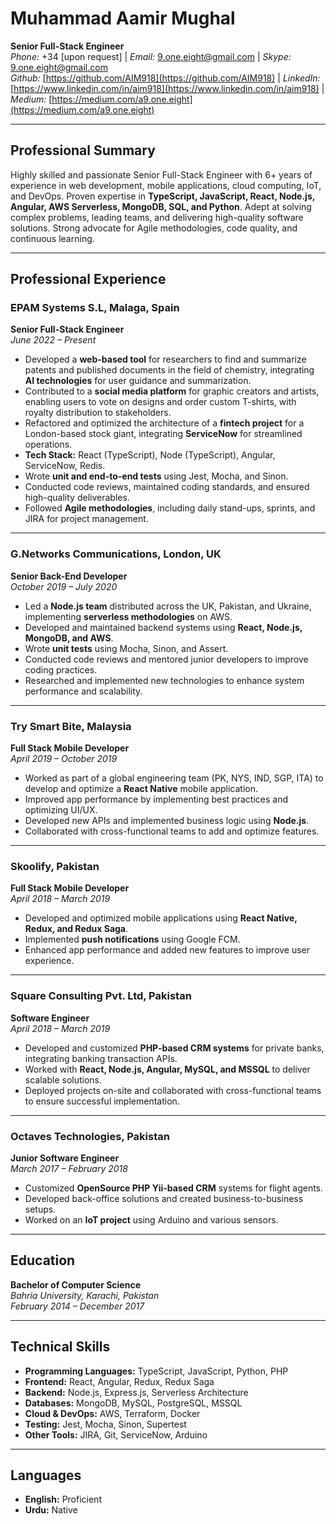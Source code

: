# Muhammad Aamir Mughal  
**Senior Full-Stack Engineer**  
*Phone:* +34 [upon request] | *Email:* 9.one.eight@gmail.com | *Skype:* 9.one.eight@gmail.com  
*Github:* [https://github.com/AIM918](https://github.com/AIM918) | *LinkedIn:* [https://www.linkedin.com/in/aim918](https://www.linkedin.com/in/aim918) | *Medium:* [https://medium.com/a9.one.eight](https://medium.com/a9.one.eight)  

---

## **Professional Summary**  
Highly skilled and passionate Senior Full-Stack Engineer with 6+ years of experience in web development, mobile applications, cloud computing, IoT, and DevOps. Proven expertise in **TypeScript, JavaScript, React, Node.js, Angular, AWS Serverless, MongoDB, SQL, and Python**. Adept at solving complex problems, leading teams, and delivering high-quality software solutions. Strong advocate for Agile methodologies, code quality, and continuous learning.

---

## **Professional Experience**  

### **EPAM Systems S.L, Malaga, Spain**  
**Senior Full-Stack Engineer**  
*June 2022 – Present*  
- Developed a **web-based tool** for researchers to find and summarize patents and published documents in the field of chemistry, integrating **AI technologies** for user guidance and summarization.  
- Contributed to a **social media platform** for graphic creators and artists, enabling users to vote on designs and order custom T-shirts, with royalty distribution to stakeholders.  
- Refactored and optimized the architecture of a **fintech project** for a London-based stock giant, integrating **ServiceNow** for streamlined operations.  
- **Tech Stack:** React (TypeScript), Node (TypeScript), Angular, ServiceNow, Redis.  
- Wrote **unit and end-to-end tests** using Jest, Mocha, and Sinon.  
- Conducted code reviews, maintained coding standards, and ensured high-quality deliverables.  
- Followed **Agile methodologies**, including daily stand-ups, sprints, and JIRA for project management.  

---

### **G.Networks Communications, London, UK**  
**Senior Back-End Developer**  
*October 2019 – July 2020*  
- Led a **Node.js team** distributed across the UK, Pakistan, and Ukraine, implementing **serverless methodologies** on AWS.  
- Developed and maintained backend systems using **React, Node.js, MongoDB, and AWS**.  
- Wrote **unit tests** using Mocha, Sinon, and Assert.  
- Conducted code reviews and mentored junior developers to improve coding practices.  
- Researched and implemented new technologies to enhance system performance and scalability.  

---

### **Try Smart Bite, Malaysia**  
**Full Stack Mobile Developer**  
*April 2019 – October 2019*  
- Worked as part of a global engineering team (PK, NYS, IND, SGP, ITA) to develop and optimize a **React Native** mobile application.  
- Improved app performance by implementing best practices and optimizing UI/UX.  
- Developed new APIs and implemented business logic using **Node.js**.  
- Collaborated with cross-functional teams to add and optimize features.  

---

### **Skoolify, Pakistan**  
**Full Stack Mobile Developer**  
*April 2018 – March 2019*  
- Developed and optimized mobile applications using **React Native, Redux, and Redux Saga**.  
- Implemented **push notifications** using Google FCM.  
- Enhanced app performance and added new features to improve user experience.  

---

### **Square Consulting Pvt. Ltd, Pakistan**  
**Software Engineer**  
*April 2018 – March 2019*  
- Developed and customized **PHP-based CRM systems** for private banks, integrating banking transaction APIs.  
- Worked with **React, Node.js, Angular, MySQL, and MSSQL** to deliver scalable solutions.  
- Deployed projects on-site and collaborated with cross-functional teams to ensure successful implementation.  

---

### **Octaves Technologies, Pakistan**  
**Junior Software Engineer**  
*March 2017 – February 2018*  
- Customized **OpenSource PHP Yii-based CRM** systems for flight agents.  
- Developed back-office solutions and created business-to-business setups.  
- Worked on an **IoT project** using Arduino and various sensors.  

---

## **Education**  
**Bachelor of Computer Science**  
*Bahria University, Karachi, Pakistan*  
*February 2014 – December 2017*  

---

## **Technical Skills**  
- **Programming Languages:** TypeScript, JavaScript, Python, PHP  
- **Frontend:** React, Angular, Redux, Redux Saga  
- **Backend:** Node.js, Express.js, Serverless Architecture  
- **Databases:** MongoDB, MySQL, PostgreSQL, MSSQL  
- **Cloud & DevOps:** AWS, Terraform, Docker  
- **Testing:** Jest, Mocha, Sinon, Supertest  
- **Other Tools:** JIRA, Git, ServiceNow, Arduino  

---

## **Languages**  
- **English:** Proficient  
- **Urdu:** Native  

